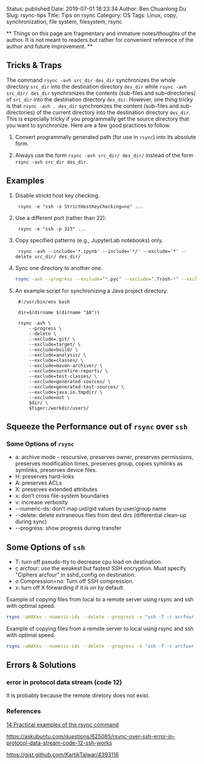 Status: published
Date: 2019-07-01 18:23:34
Author: Ben Chuanlong Du
Slug: rsync-tips
Title: Tips on rsync
Category: OS
Tags: Linux, copy, synchronization, file system, filesystem, rsync

**
Things on this page are
fragmentary and immature notes/thoughts of the author.
It is not meant to readers
but rather for convenient reference of the author and future improvement.
**

## Tricks & Traps

The command `rsync -avh src_dir des_dir` synchronizes the whole directory `src_dir` 
into the destination directory `des_dir`
while `rsync -avh src_dir/ des_dir` synchronizes the contents 
(sub-files and sub-directories) of `src_dir`
into the destination directory `des_dir`.
However, 
one thing tricky is that `rsync -avh . des_dir` synchronizes the content 
(sub-files and sub-directories) of the current directory 
into the destination directory `des_dir`.
This is especially tricky if you programmally get the source directory that you want to synchronize.
Here are a few good practices to follow.

1. Convert programmally generated path (for use in `rsync`) into its absolute form.

2. Always use the form `rsync -avh src_dir/ des_dir/` instead of the form `rsync -avh src_dir des_dir`.

## Examples

1. Disable strickt host key checking. 

        rsync -e "ssh -o StrictHostKeyChecking=no" ...

2. Use a different port (rather than 22).

        rsync -e "ssh -p 323" ...

3. Copy specified patterns (e.g., JupyterLab notebooks) only.

        rsync -avh --include='*.ipynb' --include='*/' --exclude='*' --delete src_dir/ des_dir/

4. Sync one directory to another one. 
    ```Bash
    rsync -avh --progress --exclude=‘*.pyc’ --exclude=‘.Trash-*’ --exclude=‘lost+found’ --delete $tiger:/workdir/ /workdir/
    ```

4. An example script for synchronizing a Java project directory.

        #!/usr/bin/env bash

        dir=$(dirname $(dirname "$0"))

        rsync -avh \
            --progress \
            --delete \
            --exclude=.git/ \
            --exclude=target/ \
            --exclude=build/ \
            --exclude=analysis/ \
            --exclude=classes/ \
            --exclude=maven-archiver/ \
            --exclude=surefire-reports/ \
            --exclude=test-classes/ \
            --exclude=generated-sources/ \
            --exclude=generated-test-sources/ \
            --exclude=java.io.tmpdir/ \
            --exclude=out \
            $dir/ \
            $tiger:/workdir/users/

## Squeeze the Performance out of `rsync` over `ssh`

### Some Options of `rsync`

- a: archive mode - rescursive, preserves owner, preserves permissions, preserves modification times, preserves group, copies symlinks as symlinks, preserves device files.
- H: preserves hard-links
- A: preserves ACLs
- X: preserves extended attributes
- x: don't cross file-system boundaries
- v: increase verbosity
- --numeric-ds: don't map uid/gid values by user/group name
- --delete: delete extraneous files from dest dirs (differential clean-up during sync)
- --progress: show progress during transfer

## Some Options of `ssh`

- T: turn off pseudo-tty to decrease cpu load on destination.
- c arcfour: use the weakest but fastest SSH encryption. Must specify "Ciphers arcfour" in sshd_config on destination.
- o Compression=no: Turn off SSH compression.
- x: turn off X forwarding if it is on by default.

Example of copying files from local to a remote server using rsync and ssh with optimal speed.
```sh
rsync -aHAXxv --numeric-ids --delete --progress -e "ssh -T -c arcfour -o Compression=no -x" user@remote_host:source_dir dest_dir
```
Example of copying files from a remote server to local using rsync and ssh with optimal speed.
```sh
rsync -aHAXxv --numeric-ids --delete --progress -e "ssh -T -c arcfour -o Compression=no -x" source_dir user@remote_host:dest_dir]
```




## Errors & Solutions

### error in protocol data stream (code 12)
It is probably because the remote diretory does not exist.

### References

[14 Practical examples of the rsync command](http://www.librebyte.net/en/gnulinux/14-practical-examples-of-the-rsync-command/)

https://askubuntu.com/questions/625085/rsync-over-ssh-error-in-protocol-data-stream-code-12-ssh-works

https://gist.github.com/KartikTalwar/4393116
